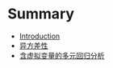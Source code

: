# Summary

* [Introduction](README.md)
* [异方差性](异方差性/yi-fang-cha-xing.md)
* [含虚拟变量的多元回归分析](han-xu-ni-bian-liang-de-duo-yuan-hui-gui-fen-xi.md)


